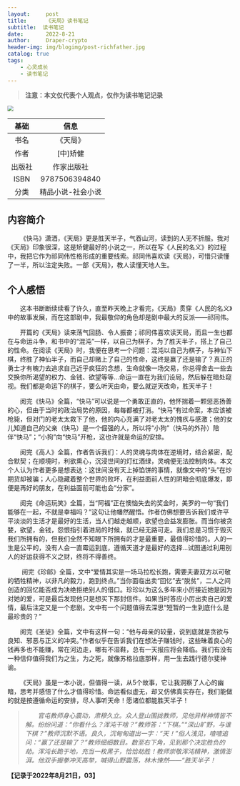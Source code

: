 ```yaml
---
layout:     post
title:      《天局》读书笔记
subtitle:  读书笔记
date:       2022-8-21
author:     Draper-crypto
header-img: img/blogimg/post-richfather.jpg
catalog: true
tags:
    - 心灵成长
    - 读书笔记
---
```


> **注意：本文仅代表个人观点，仅作为读书笔记记录**

<img src="https://typora-img-1301299232.cos.ap-shanghai.myqcloud.com/img/v2-059a8eecef43d18cf17b84a1e93152e6_720w.png" style="zoom:80%;" />

|  基础  |       信息        |
| :----: | :---------------: |
|  书名  |     《天局》      |
|  作者  |     [中]矫健      |
| 出版社 |    作家出版社     |
|  ISBN  |   9787506394840   |
|  分类  | 精品小说-社会小说 |

## 内容简介

&emsp;&emsp;《快马》潇洒，《天局》更是胜天半子，气吞山河，读到的人无不折服。我对《天局》印象很深，这是矫健最好的小说之一，所以在写《人民的名义》的过程中，我把它作为祁同伟性格形成的重要线索。祁同伟喜欢读《天局》，可惜只读懂了一半，所以注定失败。一部《天局》，教人读懂天地人生。



## 个人感悟

&emsp;&emsp;这本书断断续续看了许久，直至昨天晚上才看完，《天局》贯穿《人民的名义》中的故事发展，而在这部剧中，我最敬仰的角色却是剧中最大的反派——祁同伟。

&emsp;&emsp;开篇的《天局》读来荡气回肠、令人振奋；祁同伟喜欢读天局，而且一生也都在与命运斗争，和书中的“混沌”一样，以自己为棋子，为了胜天半子，搭上了自己的性命。在阅读《天局》时，我便在思考一个问题：混沌以自己为棋子，与神仙下棋，终胜了神仙半子，而自己却赌上了自己的性命，这终是赢了还是输了？真正的勇士才有魄力去追求自己近乎疯狂的念想，生命就像一场交易，你总得舍去一些去交换你所渴望的权力、金钱、欲望等等...命运一直在为我们设局，然后躲在暗处窥视。我们都是命运下的棋子，要么听天由命，要么就逆天改命，胜天半子！

&emsp;&emsp;阅完《快马》全篇，“快马”可以说是一个勇敢正直的，他怀揣着一颗惩恶扬善的心，但由于当时的政治局势的原因，每每都被打消。“快马”有过命案，本应该被枪毙，但对门的老太太救下了他，他的内心充满了对老太太的愧疚与感激；他的女儿知道自己的父亲（快马）是一个倔强的人，所以将“小狗”（快马的外孙）陪伴“快马”；“小狗”向“快马”开枪，这也许就是命运的安排。

&emsp;&emsp;阅完《高人》全篇，作者告诉我们：人的灵魂与肉体在逆境时，结合紧密，配合默契；在顺境时，利欲熏心，沉浸世间的灯红酒绿，灵魂便无法控制肉体。本文个人认为作者更多是想表达：这世间没有天上掉馅饼的事情，就像文中的“头”在炒期货却被骗；人心隐藏着整个世界的败坏，在利益面前人性的阴暗会彻底爆发，即便是再好的朋友，在利益面前可能也会“分家”。

&emsp;&emsp;阅完《命运玩笑》全篇，当“阿福”正在懊恼失去的奖金时，美罗的一句“我们能够在一起，不就是幸福吗？”这句让他幡然醒悟。作者仿佛想要告诉我们或许平平淡淡的生活才是最好的生活，当人们越走越顺，欲望也会益发膨胀。而当你被贪婪，欲望，金钱，怨恨指引着进局的时候，就已经无路可走。我们总是习惯于毁灭我们所拥有的，但我们全然不知眼下所拥有的才是最重要，最值得珍惜的。人的一生是公平的，没有人会一直霉运到底，遵循天道才是最好的选择...试图通过利用别人的好运获得不义之财，终将不得善终。

&emsp;&emsp; 阅完《珍邮》全篇，文中“爱情其实是一场马拉松长跑，需要夫妻双方以可敬的牺牲精神，以非凡的毅力，跑到终点。”当你面临出卖“回忆”去“脱贫”，二人之间创造的回忆能否成为决绝拒绝别人的借口。珍珍以为这么多年来小厉接近她是因为对她的爱，可是最后发现他只是想买下那封信件。如果当时答应小厉出卖自己的爱情，最后注定又是一个悲剧。文中有一个问题值得去深思“短暂的一生到底什么是最珍贵的？”

&emsp;&emsp;阅完《圣徒》全篇，文中有这样一句：“他与母亲的较量，说到底就是贪欲与良知、邪恶与正义的冲突。”作者似乎在告诉我们在想法子赚钱时，这些昧着良心的钱再多也不能赚，常在河边走，哪有不湿鞋，总有一天报应将会降临。我们有没有一种信仰值得我们为之生，为之死，就像苏格拉底那样，用一生去践行德尔斐神谕。

&emsp;&emsp;《天局》虽是一本小说，但值得一读，从5个故事，它让我洞察了人心的幽暗，思考并感悟了什么才值得珍惜。命运看似虚无，却又仿佛真实存在，我们能做的就是按遵循命运的安排，尽人事听天命！愿诸位都能胜天半子！



> &emsp;&emsp;*官屯教师身心震动，肃穆久立。众人登山围拢教师，见他异样神情皆不解。纷纷问道：“你看什么？浑沌干啥？”教师答：“下棋。”“深山旷野，与谁下棋？”教师沉默不语。良久，沉甸甸道出一字：“天！”俗人浅见，喳喳追问：“赢了还是输了？”教师细细数目。数至右下角，见到那个决定胜负的劫。浑沌长跪于地，充当一枚黑子，恰恰劫胜！教师崇敬浑沌精神，激情澎湃。他双手握拳冲天高举，喊得山野震荡，林木悚然——“胜天半子！*



**【记录于2022年8月21日，03】**